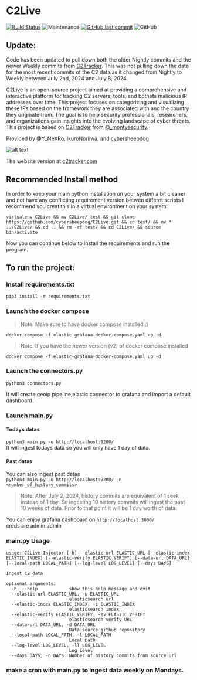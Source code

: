 # C2Live

[![Build Status](https://img.shields.io/badge/platform-Linux-blue.svg)](https://shields.io/)
![Maintenance](https://img.shields.io/maintenance/yes/2025.svg?style=flat-square)
[![GitHub last commit](https://img.shields.io/github/last-commit/cybersheepdog/C2Live.svg?style=flat-square)](https://github.com/cybersheepdog/C2Live/commit/main)
![GitHub](https://img.shields.io/github/license/cybersheepdog/C2Live)

## Update: 
Code has been updated to pull down both the older Nightly commits and the newer Weekly commits from [C2Tracker](https://github.com/montysecurity/C2-Tracker).  This was not pulling down the data for the most recent commits of the C2 data as it changed from Nightly to Weekly between July 2nd, 2024 and July 8, 2024.


C2Live is an open-source project aimed at providing a comprehensive and interactive platform for tracking C2 servers, tools, and botnets malicious IP addresses over time. This project focuses on categorizing and visualizing these IPs based on the framework they are associated with and the country they originate from. The goal is to help security professionals, researchers, and organizations gain insights into the evolving landscape of cyber threats. This project is based on [C2Tracker](https://github.com/montysecurity/C2-Tracker) from [@_montysecurity](https://twitter.com/_montysecurity).


Provided by [@Y_NeXRo](https://twitter.com/Y_NeXRo), [ikuroNoriiwa](https://github.com/ikuroNoriiwa), and [cybersheepdog](https://github.com/cybersheepdog)


![alt text](https://github.com/cybersheepdog/C2Live/blob/main/preview.jpg?raw=true)

The website version at [c2tracker.com](https://c2tracker.com)

## Recommended Install method
In order to keep your main python installation on your system a bit cleaner and not have any conflicting requirement version betwen differnt scripts I recommend you creat this in a virtual environment on your system.

```virtualenv C2Live && mv C2Live/ test && git clone https://github.com/cybersheepdog/C2Live.git && cd test/ && mv * ../C2Live/ && cd .. && rm -rf test/ && cd C2Live/ && source bin/activate```

Now you can continue below to install the requirements and run the program.


## To run the project:
### Install requirements.txt
`pip3 install -r requirements.txt`
### Launch the docker compose
> Note: Make sure to have docker compose installed :)


`docker-compose -f elastic-grafana-docker-compose.yaml up -d`
> Note: If you have the newer version (v2) of docker compose installed


`docker compose -f elastic-grafana-docker-compose.yaml up -d`
> 
### Launch the connectors.py 
`python3 connectors.py`  

It will create geoip pipeline,elastic connector to grafana and import a default dashboard.
### Launch main.py
#### Todays datas
`python3 main.py -u http://localhost:9200/  `  
It will ingest todays data so you will only have 1 day of data. 
#### Past datas
You can also ingest past datas  
`python3 main.py -u http://localhost:9200/ -n <number_of_history_commits>`  
> Note: After July 2, 2024, history commits are equivalent of 1 seek instead of 1 day.  So ingesting 10 history commits will ingest the past 10 weeks of data. Prior to that point it will be 1 day worth of data.

 
You can enjoy grafana dashboard on `http://localhost:3000/ `  
creds are admin:admin

### main.py Usage 
```
usage: C2Live Injector [-h] --elastic-url ELASTIC_URL [--elastic-index ELASTIC_INDEX] [--elastic-verify ELASTIC_VERIFY] [--data-url DATA_URL] [--local-path LOCAL_PATH] [--log-level LOG_LEVEL] [--days DAYS]

Ingest C2 data

optional arguments:
  -h, --help            show this help message and exit
  --elastic-url ELASTIC_URL, -u ELASTIC_URL
                        elasticsearch url
  --elastic-index ELASTIC_INDEX, -i ELASTIC_INDEX
                        elasticsearch index
  --elastic-verify ELASTIC_VERIFY, -ev ELASTIC_VERIFY
                        elasticsearch verify URL
  --data-url DATA_URL, -d DATA_URL
                        Data source github repository
  --local-path LOCAL_PATH, -l LOCAL_PATH
                        Local path
  --log-level LOG_LEVEL, -ll LOG_LEVEL
                        Log Level
  --days DAYS, -n DAYS  Number of history commits from source url 

```
### make a cron with main.py to ingest data weekly on Mondays.


